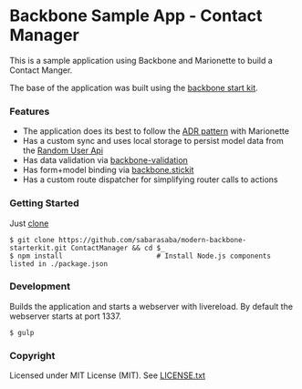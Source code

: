 # Backbone Sample App - Contact Manager

This is a sample application using Backbone and Marionette to build a Contact Manger.

The base of the application was built using the [backbone start kit](https://github.com/sabarasaba/modern-backbone-starterkit.git).

### Features

 - The application does its best to follow the [ADR pattern](https://github.com/pmjones/adr) with Marionette
 - Has a custom sync and uses local storage to persist model data from the [Random User Api](https://randomuser.me/)
 - Has data validation via [backbone-validation](https://github.com/thedersen/backbone.validation)
 - Has form+model binding via [backbone.stickit](https://github.com/NYTimes/backbone.stickit)
 - Has a custom route dispatcher for simplifying router calls to actions

### Getting Started

Just [clone](https://github.com/mcuyar/backbone-marionette-sample-app/)

```shell
$ git clone https://github.com/sabarasaba/modern-backbone-starterkit.git ContactManager && cd $_
$ npm install                       # Install Node.js components listed in ./package.json
```

### Development
Builds the application and starts a webserver with livereload. By default the webserver starts at port 1337.

```shell
$ gulp
```

### Copyright

Licensed under MIT License (MIT). See [LICENSE.txt](./LICENSE)
